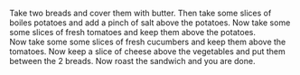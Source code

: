 Take two breads and cover them with butter.
Then take some slices of boiles potatoes and add a pinch of salt above the potatoes.
Now take some some slices of fresh tomatoes and keep them above the potatoes.  
Now take some some slices of fresh cucumbers and keep them above the tomatoes.
Now keep a slice of cheese above the vegetables and put them between the 2 breads.
Now roast the sandwich and you are done.
